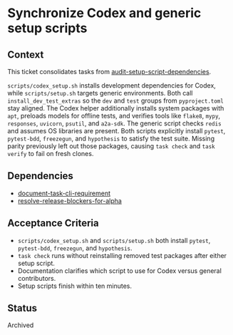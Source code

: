# Synchronize Codex and generic setup scripts

## Context
This ticket consolidates tasks from [audit-setup-script-dependencies](audit-setup-script-dependencies.md).

`scripts/codex_setup.sh` installs development dependencies for Codex, while
`scripts/setup.sh` targets generic environments. Both call
`install_dev_test_extras` so the `dev` and `test` groups from
`pyproject.toml` stay aligned. The Codex helper additionally installs system
packages with `apt`, preloads models for offline tests, and verifies tools
like `flake8`, `mypy`, `responses`, `uvicorn`, `psutil`, and `a2a-sdk`. The
generic script checks `redis` and assumes OS libraries are present. Both
scripts explicitly install `pytest`, `pytest-bdd`, `freezegun`, and
`hypothesis` to satisfy the test suite. Missing parity previously left out
those packages, causing `task check` and `task verify` to fail on fresh
clones.

## Dependencies
- [document-task-cli-requirement](document-task-cli-requirement.md)
- [resolve-release-blockers-for-alpha](resolve-release-blockers-for-alpha.md)

## Acceptance Criteria
- `scripts/codex_setup.sh` and `scripts/setup.sh` both install `pytest`,
  `pytest-bdd`, `freezegun`, and `hypothesis`.
- `task check` runs without reinstalling removed test packages after either
  setup script.
- Documentation clarifies which script to use for Codex versus general
  contributors.
- Setup scripts finish within ten minutes.

## Status
Archived
